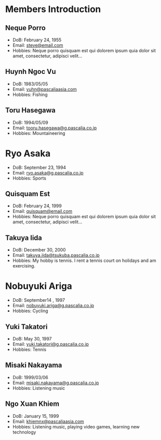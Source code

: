 # Members Introduction

## Neque Porro
- DoB: February 24, 1955
- Email: steve@email.com
- Hobbies: Neque porro quisquam est qui dolorem ipsum quia dolor sit amet, consectetur, adipisci velit...

## Huynh Ngoc Vu
- DoB: 1983/05/05
- Email: vuhn@pascaliaasia.com
- Hobbies: Fishing

## Toru Hasegawa
- DoB: 1994/05/09
- Email: tooru.hasegawa@g.pascalia.co.jp
- Hobbies: Mountaineering

# Ryo Asaka
- DoB: September 23, 1994
- Email: ryo.asaka@g.pascalia.co.jp
- Hobbies: Sports

## Quisquam Est
- DoB: February 24, 1999
- Email: quisquam@email.com
- Hobbies: Neque porro quisquam est qui dolorem ipsum quia dolor sit amet, consectetur, adipisci velit...

## Takuya Iida
- DoB: December 30, 2000
- Email: takuya.iida@tsukuba.pascalia.co.jp
- Hobbies: My hobby is tennis. I rent a tennis court on holidays and am exercising.

# Nobuyuki Ariga
- DoB: September14 , 1997
- Email: nobuyuki.ariga@g.pascalia.co.jp
- Hobbies: Cycling

## Yuki Takatori
- DoB: May 30, 1997
- Email: yuki.takatori@g.pascalia.co.jp
- Hobbies: Tennis

## Misaki Nakayama
- DoB: 1999/03/06
- Email: misaki.nakayama@g.pascalia.co.jp
- Hobbies: Listening music

## Ngo Xuan Khiem
- DoB: January 15, 1999
- Email: khiemnx@pascaliaasia.com
- Hobbies: Listening music, playing video games, learning new technology
 
